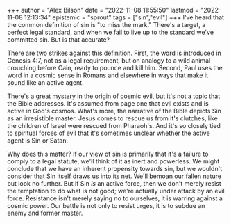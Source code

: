 +++
author = "Alex Bilson"
date = "2022-11-08 11:55:50"
lastmod = "2022-11-08 12:13:34"
epistemic = "sprout"
tags = ["sin","evil"]
+++
I've heard that the common definition of sin is "to miss the mark." There's a target, a perfect legal standard, and when we fail to live up to the standard we've committed sin. But is that accurate?

There are two strikes against this definition. First, the word is introduced in Genesis 4:7, not as a legal requirement, but on analogy to a wild animal crouching before Cain, ready to pounce and kill him. Second, Paul uses the word in a cosmic sense in Romans and elsewhere in ways that make it sound like an active agent.

There's a great mystery in the origin of cosmic evil, but it's not a topic that the Bible addresses. It's assumed from page one that evil exists and is active in God's cosmos. What's more, the narrative of the Bible depicts Sin as an irresistible master. Jesus comes to rescue us from it's clutches, like the children of Israel were rescued from Pharaoh's. And it's so closely tied to spiritual forces of evil that it's sometimes unclear whether the active agent is Sin or Satan.

Why does this matter? If our view of sin is primarily that it's a failure to comply to a legal statute, we'll think of it as inert and powerless. We might conclude that we have an inherent propensity towards sin, but we wouldn't consider that Sin itself draws us into its net. We'll bemoan our fallen nature but look no further. But if Sin _is_ an active force, then we don't merely resist the temptation to do what is not good; we're actually under attack by an evil force. Resistance isn't merely saying no to ourselves, it is warring against a cosmic power. Our battle is not only to resist urges, it is to subdue an enemy and former master.
